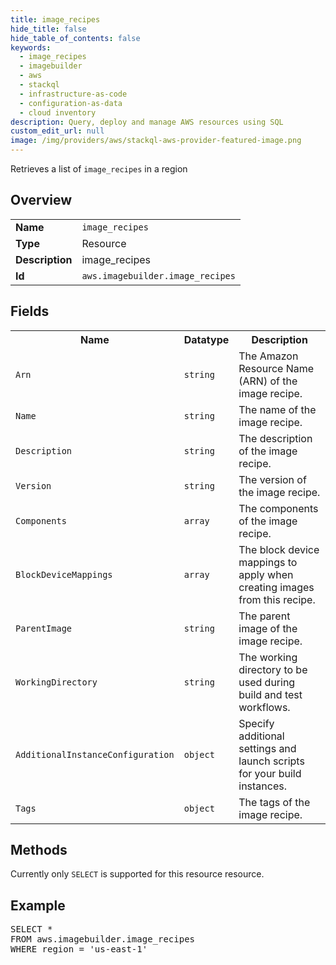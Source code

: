 ```yaml
---
title: image_recipes
hide_title: false
hide_table_of_contents: false
keywords:
  - image_recipes
  - imagebuilder
  - aws
  - stackql
  - infrastructure-as-code
  - configuration-as-data
  - cloud inventory
description: Query, deploy and manage AWS resources using SQL
custom_edit_url: null
image: /img/providers/aws/stackql-aws-provider-featured-image.png
---
```

Retrieves a list of <code>image_recipes</code> in a region

## Overview
<table><tbody>
<tr><td><b>Name</b></td><td><code>image_recipes</code></td></tr>
<tr><td><b>Type</b></td><td>Resource</td></tr>
<tr><td><b>Description</b></td><td>image_recipes</td></tr>
<tr><td><b>Id</b></td><td><code>aws.imagebuilder.image_recipes</code></td></tr>
</tbody></table>

## Fields
<table><tbody>
<tr><th>Name</th><th>Datatype</th><th>Description</th></tr>
<tr><td><code>Arn</code></td><td><code>string</code></td><td>The Amazon Resource Name (ARN) of the image recipe.</td></tr>
<tr><td><code>Name</code></td><td><code>string</code></td><td>The name of the image recipe.</td></tr>
<tr><td><code>Description</code></td><td><code>string</code></td><td>The description of the image recipe.</td></tr>
<tr><td><code>Version</code></td><td><code>string</code></td><td>The version of the image recipe.</td></tr>
<tr><td><code>Components</code></td><td><code>array</code></td><td>The components of the image recipe.</td></tr>
<tr><td><code>BlockDeviceMappings</code></td><td><code>array</code></td><td>The block device mappings to apply when creating images from this recipe.</td></tr>
<tr><td><code>ParentImage</code></td><td><code>string</code></td><td>The parent image of the image recipe.</td></tr>
<tr><td><code>WorkingDirectory</code></td><td><code>string</code></td><td>The working directory to be used during build and test workflows.</td></tr>
<tr><td><code>AdditionalInstanceConfiguration</code></td><td><code>object</code></td><td>Specify additional settings and launch scripts for your build instances.</td></tr>
<tr><td><code>Tags</code></td><td><code>object</code></td><td>The tags of the image recipe.</td></tr>

</tbody></table>

## Methods
Currently only <code>SELECT</code> is supported for this resource resource.

## Example
<pre>
SELECT *<br/>FROM aws.imagebuilder.image_recipes<br/>WHERE region = 'us-east-1'
</pre>
